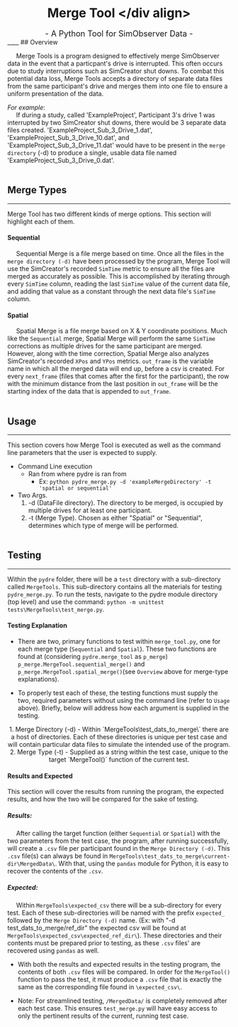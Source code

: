 
# <div align="center">Merge Tool </div align>
<div align="center"> <font size="4"> - A Python Tool for SimObserver Data - </font></div align>
____
## Overview

&nbsp;&nbsp;&nbsp;&nbsp; Merge Tools is a program designed to effectively merge SimObserver data in the event that a
particpant's drive is interrupted. This often occurs due to study interruptions such as
SimCreator shut downs. To combat this potential data loss, Merge Tools accepts a directory 
of separate data files from the same participant's drive and merges them into one file
to ensure a uniform presentation of the data. 
	  
*For example*:<br>
&nbsp;&nbsp;&nbsp;&nbsp; If during a study, called 'ExampleProject', Participant 3's drive 1 was interrupted 
by two SimCreator shut downs, there would be 3 separate data files created.
'ExampleProject_Sub_3_Drive_1.dat', 'ExampleProject_Sub_3_Drive_10.dat', and 
'ExampleProject_Sub_3_Drive_11.dat' would have to be present in the `merge directory`
(-d) to produce a single, usable data file named 'ExampleProject_Sub_3_Drive_0.dat'.
<br><br>

## Merge Types
___
Merge Tool has two different kinds of merge options. This section will highlight each of them.
   
#### Sequential
&nbsp;&nbsp;&nbsp;&nbsp; Sequential Merge is a file merge based on time. Once all the files in the 
`merge directory (-d)` have been processed by the program, Merge Tool will use the SimCreator's recorded
`SimTime` metric to ensure all the files are merged as accurately as possible. This is accomplished by iterating 
through every `SimTime` column, reading the last `SimTime` value of the current data file, and adding that
value as a constant through the next data file's `SimTime` column. <br>
   
#### Spatial
&nbsp;&nbsp;&nbsp;&nbsp; Spatial Merge is a file merge based on X & Y coordinate positions. Much like the `Sequential`
merge, Spatial Merge will perform the same `SimTime` corrections as multiple drives for the same participant are merged.
However, along with the time correction, Spatial Merge also analyzes SimCreator's recorded `XPos` and `YPos` metrics.
`out_frame` is the variable name in which all the merged data will end up, before a csv is created. For every 
`next_frame` (files that comes after the first for the participant), the row with the minimum distance from the 
last position in `out_frame` will be the starting index of the data that is appended to `out_frame`.
<br><br>
	
## Usage
___
This section covers how Merge Tool is executed as well as the command line parameters that the user is expected to supply.

- Command Line execution
	- Ran from where pydre is ran from
		- Ex: `python pydre_merge.py -d 'exampleMergeDirectory' -t 'spatial or sequential'`
- Two Args. 
	1. -d (DataFile directory). The directory to be merged, is occupied by multiple drives for at least one participant.
	2. -t (Merge Type). Chosen as either "Spatial" or "Sequential", determines which type of merge will be performed.
<br><br>

## Testing
___
Within the `pydre` folder, there will be a `test` directory with a sub-directory called 
`MergeTools`. This sub-directory contains all the materials for testing `pydre_merge.py`.
To run the tests, navigate to the pydre module directory (top level) and use the command:
`python -m unittest tests\MergeTools\test_merge.py`. <br>
	  
#### Testing Explanation
- There are two, primary functions to test within `merge_tool.py`, one for each merge 
		  type (`Sequential` and `Spatial`). These two functions are found at (considering 
		  `pydre.merge_tool` as `p_merge`) `p_merge.MergeTool.sequential_merge()` and 
		  `p_merge.MergeTool.spatial_merge()`(see `Overview` above for merge-type
		   explanations).
		
- To properly test each of these, the testing functions must supply the two,
		  required parameters without using the command line (refer to `Usage` above).
		  Briefly, below will address how each argument is supplied in the testing. <br>

<center> 
1. Merge Directory (-d) - Within `MergeTools\test_dats_to_merge\` there are a host of 
	directories. Each of these directories is unique per test
	case and will contain particular data files to simulate the 
	intended use of the program.<br>	
2. Merge Type (-t) - Supplied as a string within the test case, unique to the target 
	`MergeTool()` function of the current test.
</center>


#### Results and Expected
This section will cover the results from running the program, the expected
results, and how the two will be compared for the sake of testing. <br>

##### Results:<br>
&nbsp;&nbsp;&nbsp;&nbsp; After calling the target function (either `Sequential` or `Spatial`) with the two
parameters from the test case, the program, after running successfully, will create
a `.csv` file per participant found in the `Merge Directory (-d)`. This `.csv` file(s)
can always be found in `MergeTools\test_dats_to_merge\current-dir\MergedData\`. With that, using the
`pandas` module for Python, it is easy to recover the contents of the `.csv`.
			
##### Expected:<br>
&nbsp;&nbsp;&nbsp;&nbsp; Within `MergeTools\expected_csv` there will be a sub-directory for every test.
Each of these sub-directories will be named with the prefix `expected_` followed
by the `Merge Directory (-d)` name. (Ex: with "-d test_dats_to_merge/ref_dir"
the expected csv will be found at `MergeTools\expected_csv\expected_ref_dir\`).
These directories and their contents must be prepared prior to testing, as these 
`.csv` files' are recovered using `pandas` as well.

- With both the results and expected results in the testing program, the contents
of both `.csv` files will be compared. In order for the `MergeTool()` function
to pass the test, it must produce a `.csv` file that is exactly the same as the
corresponding file found in `\expected_csv\`.

- Note: For streamlined testing, `/MergedData/` is completely removed after
each test case. This ensures `test_merge.py` will have easy access to only the
pertinent results of the current, running test case.